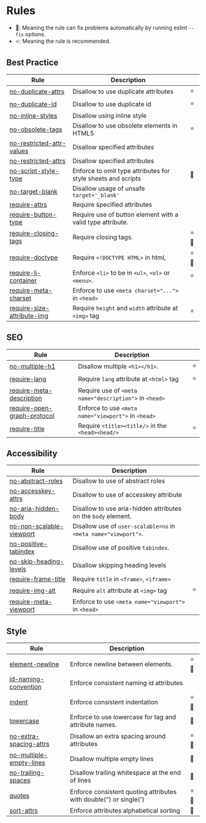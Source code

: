 <!-- This file is generated by 'yarn docs' command. Don't edit this -->

# Rules

- 🔧: Meaning the rule can fix problems automatically by running eslint `--fix` options.
- ⭐: Meaning the rule is recommended.

## Best Practice

| Rule                                                           | Description                                                  |      |
| -------------------------------------------------------------- | ------------------------------------------------------------ | ---- |
| [no-duplicate-attrs](rules/no-duplicate-attrs)                 | Disallow to use duplicate attributes                         | ⭐   |
| [no-duplicate-id](rules/no-duplicate-id)                       | Disallow to use duplicate id                                 | ⭐   |
| [no-inline-styles](rules/no-inline-styles)                     | Disallow using inline style                                  |      |
| [no-obsolete-tags](rules/no-obsolete-tags)                     | Disallow to use obsolete elements in HTML5                   | ⭐   |
| [no-restricted-attr-values](rules/no-restricted-attr-values)   | Disallow specified attributes                                |      |
| [no-restricted-attrs](rules/no-restricted-attrs)               | Disallow specified attributes                                |      |
| [no-script-style-type](rules/no-script-style-type)             | Enforce to omit type attributes for style sheets and scripts | 🔧   |
| [no-target-blank](rules/no-target-blank)                       | Disallow usage of unsafe `target='_blank'`                   |      |
| [require-attrs](rules/require-attrs)                           | Require specified attributes                                 |      |
| [require-button-type](rules/require-button-type)               | Require use of button element with a valid type attribute.   |      |
| [require-closing-tags](rules/require-closing-tags)             | Require closing tags.                                        | ⭐🔧 |
| [require-doctype](rules/require-doctype)                       | Require `<!DOCTYPE HTML>` in html,                           | ⭐🔧 |
| [require-li-container](rules/require-li-container)             | Enforce `<li>` to be in `<ul>`, `<ol>` or `<menu>`.          | ⭐   |
| [require-meta-charset](rules/require-meta-charset)             | Enforce to use `<meta charset="...">` in `<head>`            |      |
| [require-size-attribute-img](rules/require-size-attribute-img) | Require `height` and `width` attribute at `<img>` tag        | ⭐   |

## SEO

| Rule                                                             | Description                                            |     |
| ---------------------------------------------------------------- | ------------------------------------------------------ | --- |
| [no-multiple-h1](rules/no-multiple-h1)                           | Disallow multiple `<h1></h1>`.                         | ⭐  |
| [require-lang](rules/require-lang)                               | Require `lang` attribute at `<html>` tag               | ⭐  |
| [require-meta-description](rules/require-meta-description)       | Require use of `<meta name="description">` in `<head>` |     |
| [require-open-graph-protocol](rules/require-open-graph-protocol) | Enforce to use `<meta name="viewport">` in `<head>`    |     |
| [require-title](rules/require-title)                             | Require `<title><title/>` in the `<head><head/>`       | ⭐  |

## Accessibility

| Rule                                                       | Description                                                     |     |
| ---------------------------------------------------------- | --------------------------------------------------------------- | --- |
| [no-abstract-roles](rules/no-abstract-roles)               | Disallow to use of abstract roles                               |     |
| [no-accesskey-attrs](rules/no-accesskey-attrs)             | Disallow to use of accesskey attribute                          |     |
| [no-aria-hidden-body](rules/no-aria-hidden-body)           | Disallow to use aria-hidden attributes on the `body` element.   |     |
| [no-non-scalable-viewport](rules/no-non-scalable-viewport) | Disallow use of `user-scalable=no` in `<meta name="viewport">`. |     |
| [no-positive-tabindex](rules/no-positive-tabindex)         | Disallow use of positive `tabindex`.                            |     |
| [no-skip-heading-levels](rules/no-skip-heading-levels)     | Disallow skipping heading levels                                |     |
| [require-frame-title](rules/require-frame-title)           | Require `title` in `<frame>`, `<iframe>`                        |     |
| [require-img-alt](rules/require-img-alt)                   | Require `alt` attribute at `<img>` tag                          | ⭐  |
| [require-meta-viewport](rules/require-meta-viewport)       | Enforce to use `<meta name="viewport">` in `<head>`             |     |

## Style

| Rule                                                     | Description                                                       |      |
| -------------------------------------------------------- | ----------------------------------------------------------------- | ---- |
| [element-newline](rules/element-newline)                 | Enforce newline between elements.                                 | ⭐🔧 |
| [id-naming-convention](rules/id-naming-convention)       | Enforce consistent naming id attributes                           |      |
| [indent](rules/indent)                                   | Enforce consistent indentation                                    | ⭐🔧 |
| [lowercase](rules/lowercase)                             | Enforce to use lowercase for tag and attribute names.             | 🔧   |
| [no-extra-spacing-attrs](rules/no-extra-spacing-attrs)   | Disallow an extra spacing around attributes                       | ⭐🔧 |
| [no-multiple-empty-lines](rules/no-multiple-empty-lines) | Disallow multiple empty lines                                     | 🔧   |
| [no-trailing-spaces](rules/no-trailing-spaces)           | Disallow trailing whitespace at the end of lines                  | 🔧   |
| [quotes](rules/quotes)                                   | Enforce consistent quoting attributes with double(") or single(') | ⭐🔧 |
| [sort-attrs](rules/sort-attrs)                           | Enforce attributes alphabetical sorting                           | 🔧   |
